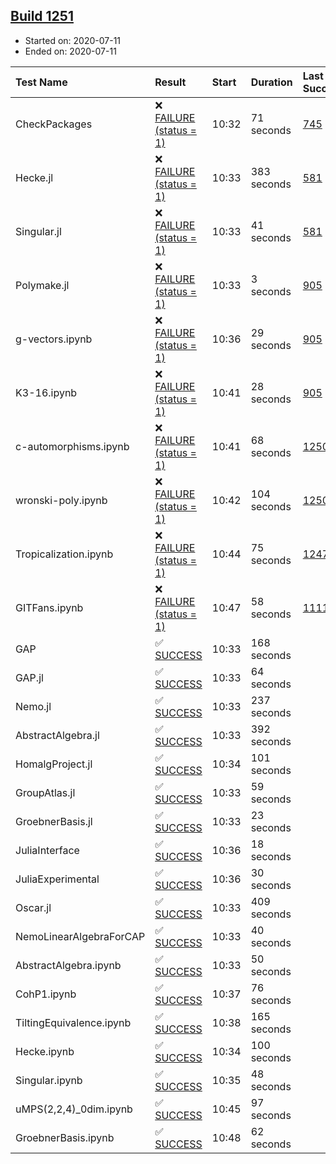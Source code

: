 ## [Build 1251](https://oscarci.mathematik.uni-kl.de/job/oscar-julia-1.4/1251/)

* Started on: 2020-07-11
* Ended on: 2020-07-11

| Test Name    | Result | Start | Duration | Last Success | First Failure |
|:-------------|:-------|:------|:---------|:-------------|:--------------|
| CheckPackages | ❌ [FAILURE (status = 1)](https://oscarci.mathematik.uni-kl.de/job/oscar-julia-1.4/1251/artifact/logs/build-1251/CheckPackages.log) | 10:32 | 71 seconds | [745](https://oscarci.mathematik.uni-kl.de/job/oscar-julia-1.4/745/) | [746](https://oscarci.mathematik.uni-kl.de/job/oscar-julia-1.4/746/) |
| Hecke.jl | ❌ [FAILURE (status = 1)](https://oscarci.mathematik.uni-kl.de/job/oscar-julia-1.4/1251/artifact/logs/build-1251/Hecke.jl.log) | 10:33 | 383 seconds | [581](https://oscarci.mathematik.uni-kl.de/job/oscar-julia-1.4/581/) | [582](https://oscarci.mathematik.uni-kl.de/job/oscar-julia-1.4/582/) |
| Singular.jl | ❌ [FAILURE (status = 1)](https://oscarci.mathematik.uni-kl.de/job/oscar-julia-1.4/1251/artifact/logs/build-1251/Singular.jl.log) | 10:33 | 41 seconds | [581](https://oscarci.mathematik.uni-kl.de/job/oscar-julia-1.4/581/) | [582](https://oscarci.mathematik.uni-kl.de/job/oscar-julia-1.4/582/) |
| Polymake.jl | ❌ [FAILURE (status = 1)](https://oscarci.mathematik.uni-kl.de/job/oscar-julia-1.4/1251/artifact/logs/build-1251/Polymake.jl.log) | 10:33 | 3 seconds | [905](https://oscarci.mathematik.uni-kl.de/job/oscar-julia-1.4/905/) | [907](https://oscarci.mathematik.uni-kl.de/job/oscar-julia-1.4/907/) |
| g-vectors.ipynb | ❌ [FAILURE (status = 1)](https://oscarci.mathematik.uni-kl.de/job/oscar-julia-1.4/1251/artifact/logs/build-1251/g-vectors.ipynb.log) | 10:36 | 29 seconds | [905](https://oscarci.mathematik.uni-kl.de/job/oscar-julia-1.4/905/) | [907](https://oscarci.mathematik.uni-kl.de/job/oscar-julia-1.4/907/) |
| K3-16.ipynb | ❌ [FAILURE (status = 1)](https://oscarci.mathematik.uni-kl.de/job/oscar-julia-1.4/1251/artifact/logs/build-1251/K3-16.ipynb.log) | 10:41 | 28 seconds | [905](https://oscarci.mathematik.uni-kl.de/job/oscar-julia-1.4/905/) | [907](https://oscarci.mathematik.uni-kl.de/job/oscar-julia-1.4/907/) |
| c-automorphisms.ipynb | ❌ [FAILURE (status = 1)](https://oscarci.mathematik.uni-kl.de/job/oscar-julia-1.4/1251/artifact/logs/build-1251/c-automorphisms.ipynb.log) | 10:41 | 68 seconds | [1250](https://oscarci.mathematik.uni-kl.de/job/oscar-julia-1.4/1250/) | [1251](https://oscarci.mathematik.uni-kl.de/job/oscar-julia-1.4/1251/) |
| wronski-poly.ipynb | ❌ [FAILURE (status = 1)](https://oscarci.mathematik.uni-kl.de/job/oscar-julia-1.4/1251/artifact/logs/build-1251/wronski-poly.ipynb.log) | 10:42 | 104 seconds | [1250](https://oscarci.mathematik.uni-kl.de/job/oscar-julia-1.4/1250/) | [1251](https://oscarci.mathematik.uni-kl.de/job/oscar-julia-1.4/1251/) |
| Tropicalization.ipynb | ❌ [FAILURE (status = 1)](https://oscarci.mathematik.uni-kl.de/job/oscar-julia-1.4/1251/artifact/logs/build-1251/Tropicalization.ipynb.log) | 10:44 | 75 seconds | [1247](https://oscarci.mathematik.uni-kl.de/job/oscar-julia-1.4/1247/) | [1248](https://oscarci.mathematik.uni-kl.de/job/oscar-julia-1.4/1248/) |
| GITFans.ipynb | ❌ [FAILURE (status = 1)](https://oscarci.mathematik.uni-kl.de/job/oscar-julia-1.4/1251/artifact/logs/build-1251/GITFans.ipynb.log) | 10:47 | 58 seconds | [1111](https://oscarci.mathematik.uni-kl.de/job/oscar-julia-1.4/1111/) | [1112](https://oscarci.mathematik.uni-kl.de/job/oscar-julia-1.4/1112/) |
| GAP | ✅ [SUCCESS](https://oscarci.mathematik.uni-kl.de/job/oscar-julia-1.4/1251/artifact/logs/build-1251/GAP.log) | 10:33 | 168 seconds |  |  |
| GAP.jl | ✅ [SUCCESS](https://oscarci.mathematik.uni-kl.de/job/oscar-julia-1.4/1251/artifact/logs/build-1251/GAP.jl.log) | 10:33 | 64 seconds |  |  |
| Nemo.jl | ✅ [SUCCESS](https://oscarci.mathematik.uni-kl.de/job/oscar-julia-1.4/1251/artifact/logs/build-1251/Nemo.jl.log) | 10:33 | 237 seconds |  |  |
| AbstractAlgebra.jl | ✅ [SUCCESS](https://oscarci.mathematik.uni-kl.de/job/oscar-julia-1.4/1251/artifact/logs/build-1251/AbstractAlgebra.jl.log) | 10:33 | 392 seconds |  |  |
| HomalgProject.jl | ✅ [SUCCESS](https://oscarci.mathematik.uni-kl.de/job/oscar-julia-1.4/1251/artifact/logs/build-1251/HomalgProject.jl.log) | 10:34 | 101 seconds |  |  |
| GroupAtlas.jl | ✅ [SUCCESS](https://oscarci.mathematik.uni-kl.de/job/oscar-julia-1.4/1251/artifact/logs/build-1251/GroupAtlas.jl.log) | 10:33 | 59 seconds |  |  |
| GroebnerBasis.jl | ✅ [SUCCESS](https://oscarci.mathematik.uni-kl.de/job/oscar-julia-1.4/1251/artifact/logs/build-1251/GroebnerBasis.jl.log) | 10:33 | 23 seconds |  |  |
| JuliaInterface | ✅ [SUCCESS](https://oscarci.mathematik.uni-kl.de/job/oscar-julia-1.4/1251/artifact/logs/build-1251/JuliaInterface.log) | 10:36 | 18 seconds |  |  |
| JuliaExperimental | ✅ [SUCCESS](https://oscarci.mathematik.uni-kl.de/job/oscar-julia-1.4/1251/artifact/logs/build-1251/JuliaExperimental.log) | 10:36 | 30 seconds |  |  |
| Oscar.jl | ✅ [SUCCESS](https://oscarci.mathematik.uni-kl.de/job/oscar-julia-1.4/1251/artifact/logs/build-1251/Oscar.jl.log) | 10:33 | 409 seconds |  |  |
| NemoLinearAlgebraForCAP | ✅ [SUCCESS](https://oscarci.mathematik.uni-kl.de/job/oscar-julia-1.4/1251/artifact/logs/build-1251/NemoLinearAlgebraForCAP.log) | 10:33 | 40 seconds |  |  |
| AbstractAlgebra.ipynb | ✅ [SUCCESS](https://oscarci.mathematik.uni-kl.de/job/oscar-julia-1.4/1251/artifact/logs/build-1251/AbstractAlgebra.ipynb.log) | 10:33 | 50 seconds |  |  |
| CohP1.ipynb | ✅ [SUCCESS](https://oscarci.mathematik.uni-kl.de/job/oscar-julia-1.4/1251/artifact/logs/build-1251/CohP1.ipynb.log) | 10:37 | 76 seconds |  |  |
| TiltingEquivalence.ipynb | ✅ [SUCCESS](https://oscarci.mathematik.uni-kl.de/job/oscar-julia-1.4/1251/artifact/logs/build-1251/TiltingEquivalence.ipynb.log) | 10:38 | 165 seconds |  |  |
| Hecke.ipynb | ✅ [SUCCESS](https://oscarci.mathematik.uni-kl.de/job/oscar-julia-1.4/1251/artifact/logs/build-1251/Hecke.ipynb.log) | 10:34 | 100 seconds |  |  |
| Singular.ipynb | ✅ [SUCCESS](https://oscarci.mathematik.uni-kl.de/job/oscar-julia-1.4/1251/artifact/logs/build-1251/Singular.ipynb.log) | 10:35 | 48 seconds |  |  |
| uMPS(2,2,4)_0dim.ipynb | ✅ [SUCCESS](https://oscarci.mathematik.uni-kl.de/job/oscar-julia-1.4/1251/artifact/logs/build-1251/uMPS-2-2-4-_0dim.ipynb.log) | 10:45 | 97 seconds |  |  |
| GroebnerBasis.ipynb | ✅ [SUCCESS](https://oscarci.mathematik.uni-kl.de/job/oscar-julia-1.4/1251/artifact/logs/build-1251/GroebnerBasis.ipynb.log) | 10:48 | 62 seconds |  |  |
